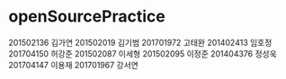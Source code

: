 # openSourcePractice
201502136 김가연
201502019 김기범
201701972 고태완
201402413 임호정
201704150 허강준
201502087 이세형
201502095 이정준
201404376 정성욱
201704147 이용재
201701967 강서연

